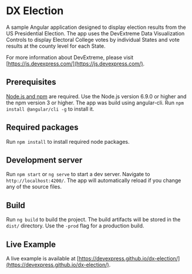 # DX Election
A sample Angular application designed to display election results from the US Presidential Election. The app uses the DevExtreme Data Visualization Controls to display Electoral College votes by individual States and vote results at the county level for each State.

For more information about DevExtreme, please visit [https://js.devexpress.com/](https://js.devexpress.com/).

## Prerequisites
[Node.js and npm](https://docs.npmjs.com/getting-started/installing-node) are required.
Use the Node.js version 6.9.0 or higher and the npm version 3 or higher.
The app was build using angular-cli. Run `npm install @angular/cli -g` to install it.

## Required packages
Run `npm install` to install required node packages. 

## Development server
Run `npm start` or `ng serve` to start a dev server. Navigate to `http://localhost:4200/`. The app will automatically reload if you change any of the source files.

## Build
Run `ng build` to build the project. The build artifacts will be stored in the `dist/` directory. Use the `-prod` flag for a production build.

## Live Example
A live example is available at [https://devexpress.github.io/dx-election/](https://devexpress.github.io/dx-election/).